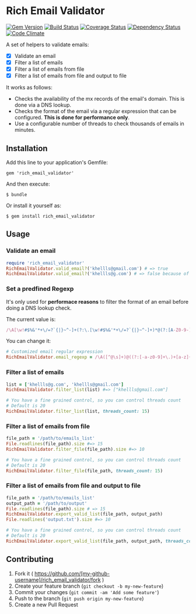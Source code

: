 # Rich Email Validator

[![Gem Version](https://badge.fury.io/rb/rich_email_validator.svg)](http://badge.fury.io/rb/rich_email_validator) [![Build Status](https://travis-ci.org/Startappz/rich_email_validator.svg?branch=master)](https://travis-ci.org/Startappz/rich_email_validator) [![Coverage Status](https://coveralls.io/repos/Startappz/rich_email_validator/badge.png)](https://coveralls.io/r/Startappz/rich_email_validator) [![Dependency Status](https://gemnasium.com/Startappz/rich_email_validator.svg)](https://gemnasium.com/Startappz/rich_email_validator)
 [![Code Climate](https://codeclimate.com/github/khelll/feedlr/badges/gpa.svg)](https://codeclimate.com/github/khelll/feedlr)

A set of helpers to validate emails:

- [x] Validate an email
- [x] Filter a list of emails
- [x] Filter a list of emails from file
- [x] Filter a list of emails from file and output to file

It works as follows:

- Checks the availability of the mx records of the email's domain. This is done via a DNS lookup.
- Checks the format of the email via a regular expression that can be configured. **This is done for performance only**.
- Use a configurable number of threads to check thousands of emails in minutes.

## Installation

Add this line to your application's Gemfile:

    gem 'rich_email_validator'

And then execute:

    $ bundle

Or install it yourself as:

    $ gem install rich_email_validator

## Usage

### Validate an email

```ruby
require 'rich_email_validator'
RichEmailValidator.valid_email?('khellls@gmail.com') # => true
RichEmailValidator.valid_email?('khellls@g.com') # => false because of DNS lookup check
```
### Set a predfined Regexp

It's only used for **performace reasons** to filter the format of an email before doing a DNS lookup check.

The current value is:

```ruby
/\A[\w!#$%&'*+\/=?`{|}~^-]+(?:\.[\w!#$%&'*+\/=?`{|}~^-]+)*@(?:[A-Z0-9-]+\.)+[A-Z]{2,6}\Z/i

```

You can change it:
```ruby
# Customized email regular expression
RichEmailValidator.email_regexp = /\A([^@\s]+)@((?:[-a-z0-9]+\.)+[a-z]{2,})\Z/i 

```

### Filter a list of emails

```ruby
list = ['khellls@g.com', 'khellls@gmail.com']
RichEmailValidator.filter_list(list) #=> ["khellls@gmail.com"]

# You have a fine grained control, so you can control threads count
# Default is 20
RichEmailValidator.filter_list(list, threads_count: 15)

```

### Filter a list of emails from file

```ruby
file_path = '/path/to/emails_list'
File.readlines(file_path).size #=> 15 
RichEmailValidator.filter_file(file_path).size #=> 10 

# You have a fine grained control, so you can control threads count
# Default is 20
RichEmailValidator.filter_file(file_path, threads_count: 15)

```

### Filter a list of emails from file and output to file

```ruby
file_path = '/path/to/emails_list'
output_path = '/path/to/output'
File.readlines(file_path).size # => 15 
RichEmailValidator.export_valid_list(file_path, output_path)
File.readlines('output.txt').size #=> 10 

# You have a fine grained control, so you can control threads count
# Default is 20
RichEmailValidator.export_valid_list(file_path, output_path, threads_count: 15)

```

## Contributing

1. Fork it ( https://github.com/[my-github-username]/rich_email_validator/fork )
2. Create your feature branch (`git checkout -b my-new-feature`)
3. Commit your changes (`git commit -am 'Add some feature'`)
4. Push to the branch (`git push origin my-new-feature`)
5. Create a new Pull Request
